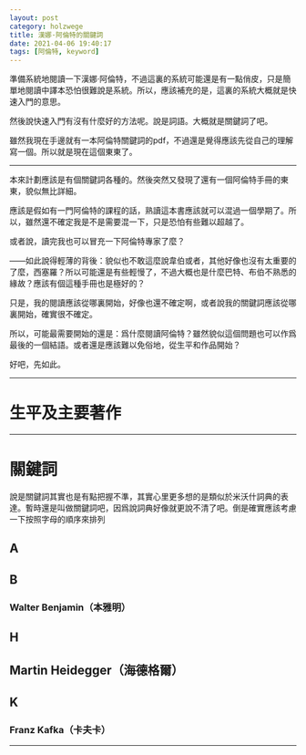 ```yaml
---
layout: post
category: holzwege
title: 漢娜·阿倫特的關鍵詞
date: 2021-04-06 19:40:17
tags: [阿倫特, keyword]
---
```


準備系統地閱讀一下漢娜·阿倫特，不過這裏的系統可能還是有一點俏皮，只是簡單地閱讀中譯本恐怕很難說是系統。所以，應該補充的是，這裏的系統大概就是快速入門的意思。

然後說快速入門有沒有什麼好的方法呢。說是詞語。大概就是關鍵詞了吧。

雖然我現在手邊就有一本阿倫特關鍵詞的pdf，不過還是覺得應該先從自己的理解寫一個。所以就是現在這個東東了。

------

本來計劃應該是有個關鍵詞各種的。然後突然又發現了還有一個阿倫特手冊的東東，貌似無比詳細。

應該是假如有一門阿倫特的課程的話，熟讀這本書應該就可以混過一個學期了。所以，雖然還不確定我是不是需要混一下，只是恐怕有些難以超越了。

或者說，讀完我也可以冒充一下阿倫特專家了麼？

——如此說得輕薄的背後：貌似也不敢這麼說韋伯或者，其他好像也沒有太重要的了麼，西塞羅？所以可能還是有些輕慢了，不過大概也是什麼巴特、布伯不熟悉的緣故？應該有個這種手冊也是極好的？

只是，我的閱讀應該從哪裏開始，好像也還不確定啊，或者說我的關鍵詞應該從哪裏開始，確實很不確定。

所以，可能最需要開始的還是：爲什麼閱讀阿倫特？雖然貌似這個問題也可以作爲最後的一個結語。或者還是應該難以免俗地，從生平和作品開始？

好吧，先如此。

------

# 生平及主要著作




------

# 關鍵詞

說是關鍵詞其實也是有點把握不準，其實心里更多想的是類似於米沃什詞典的表達。暫時還是叫做關鍵詞吧，因爲說詞典好像就更說不清了吧。倒是確實應該考慮一下按照字母的順序來排列

## A

## B

### Walter Benjamin（本雅明）




## H

## Martin Heidegger（海德格爾）



## K

### Franz Kafka（卡夫卡）






------





